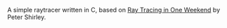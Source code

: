 A simple raytracer written in C, based on [Ray Tracing in One
Weekend](http://in1weekend.blogspot.lt/) by Peter Shirley.
